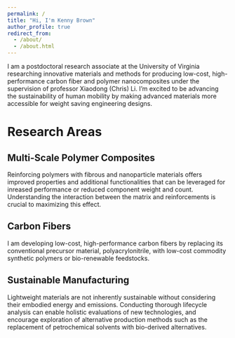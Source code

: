 ```yaml
---
permalink: /
title: "Hi, I'm Kenny Brown"
author_profile: true
redirect_from: 
  - /about/
  - /about.html
---
```



I am a postdoctoral research associate at the University of Virginia researching innovative materials and methods for producing low-cost, high-performance carbon fiber and polymer nanocomposites under the supervision of professor Xiaodong (Chris) Li. I’m excited to be advancing the sustainability of human mobility by making advanced materials more accessible for weight saving engineering designs.

# Research Areas
## Multi-Scale Polymer Composites
Reinforcing polymers with fibrous and nanoparticle materials offers improved properties and additional functionalities that can be leveraged for inreased performance or reduced component weight and count. Understanding the interaction between the matrix and reinforcements is crucial to maximizing this effect.
## Carbon Fibers
I am developing low-cost, high-performance carbon fibers by replacing its conventional precursor material, polyacrylonitrile, with low-cost commodity synthetic polymers or bio-renewable feedstocks.
## Sustainable Manufacturing
Lightweight materials are not inherently sustainable without considering their embodied energy and emissions. Conducting thorough lifecycle analysis can enable holistic evaluations of new technologies, and encourage exploration of alternative production methods such as the replacement of petrochemical solvents with bio-derived alternatives.
